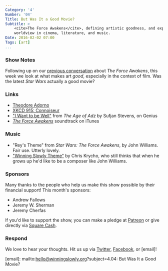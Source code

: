 ```yaml
---
Category: '4'
Number: '04'
Title: But Was It a Good Movie?
Subtitle: >
    <cite>The Force Awakens</cite>, defining artistic goodness, and expressing
    worldview in cinema, literature, and music.
Date: 2016-02-02 07:00
Tags: [art]
...
```


### Show Notes

Following up on our [previous conversation][4.03] about _The Force Awakens_,
this week we look at what makes art *good*, especially in the context of film.
Was the latest _Star Wars_ actually a good movie?

[4.03]: http://www.winningslowly.org/4.03/

### Links

  - [Theodore Adorno](https://en.wikipedia.org/wiki/Theodor_W._Adorno)
  - [XKCD 915: Connoiseur](https://xkcd.com/915/)
  - ["I Want to be Well"] from _The Age of Adz_ by Sufjan Stevens, on Genius
  - [_The Force Awakens_][score] soundtrack on iTunes

["I Want to be Well"]: http://genius.com/Sufjan-stevens-i-want-to-be-well-lyrics
[score]: https://itunes.apple.com/us/album/star-wars-force-awakens-original/id1063517675


### Music

  - "Rey's Theme" from _Star Wars: The Force Awakens_, by John Williams. Fair
    use. Utterly lovely.
  - ["Winning Slowly Theme"](//soundcloud.com/chriskrycho/winning-slowly) by
    Chris Krycho, who still thinks that when he grows up he'd like to be a
    composer like John Williams.

### Sponsors

Many thanks to the people who help us make this show possible by their financial
support! This month's sponsors:

  - Andrew Fallows
  - Jeremy W. Sherman
  - Jeremy Cherfas

If you'd like to support the show, you can make a pledge at [Patreon] or give
directly via [Square Cash].

[Patreon]: //www.patreon.com/winningslowly
[Square Cash]: //cash.me/$winningslowly


### Respond

We love to hear your thoughts. Hit us up via [Twitter], [Facebook], or [email]!

[Twitter]: //www.twitter.com/winningslowly
[Facebook]: //www.facebook.com/winningslowlypodcast
[email]: mailto:hello@winningslowly.org?subject=4.04: But Was It a Good Movie?
